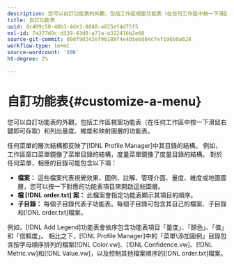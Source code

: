 ```yaml
---
description: 您可以自訂功能表的外觀，包括工作區視窗功能表（在任何工作區中按一下滑鼠右鍵即可存取）和列出量度、維度和映射圖層的功能表。
title: 自訂功能表
uuid: 8c409c50-40b3-4de3-8048-a825ef4d75f5
exl-id: 7a377d9c-d339-43d8-a71a-a322416b2e60
source-git-commit: d9df90242ef96188f4e4b5e6d04cfef196b0a628
workflow-type: tm+mt
source-wordcount: '206'
ht-degree: 2%

---
```


# 自訂功能表{#customize-a-menu}

您可以自訂功能表的外觀，包括工作區視窗功能表（在任何工作區中按一下滑鼠右鍵即可存取）和列出量度、維度和映射圖層的功能表。

任何菜單的層次結構都反映了[!DNL Profile Manager]中其目錄的結構。 例如，工作區窗口菜單鏡像了菜單目錄的結構，度量菜單鏡像了度量目錄的結構。 對於任何菜單，相應的目錄可能包含以下項：

* **檔案：** 這些檔案代表視覺效果、圖例、註解、管理介面、量度、維度或地圖圖層，您可以按一下對應的功能表項目來開啟這些圖層。
* **檔 [!DNL order.txt] 案：** 此檔案會指定功能表顯示其項目的順序。
* **子目錄：** 每個子目錄代表子功能表。每個子目錄可包含其自己的檔案、子目錄和[!DNL order.txt]檔案。

例如，[!DNL Add Legend]功能表會依序包含功能表項目「量度」、「顏色」、「值」和「信賴度」。 相比之下，[!DNL Profile Manager]中的「菜單\添加圖例」目錄包含按字母順序排列的檔案[!DNL Color.vw]、[!DNL Confidence.vw]、[!DNL Metric.vw]和[!DNL Value.vw]，以及控制其他檔案順序的[!DNL order.txt]檔案。
